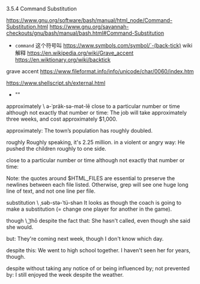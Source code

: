 3.5.4 Command Substitution

https://www.gnu.org/software/bash/manual/html_node/Command-Substitution.html
https://www.gnu.org/savannah-checkouts/gnu/bash/manual/bash.html#Command-Substitution

- `command`
这个符号叫 https://www.symbols.com/symbol/`-(back-tick)
wiki 解释 https://en.wikipedia.org/wiki/Grave_accent
https://en.wiktionary.org/wiki/backtick

grave accent
https://www.fileformat.info/info/unicode/char/0060/index.htm

https://www.shellscript.sh/external.html

- ""  

approximately   \ ə-ˈpräk-sə-mət-lē
close to a particular number or time although not exactly that number or time:
The job will take approximately three weeks, and cost approximately $1,000.

approximately:
The town’s population has roughly doubled.

roughly
Roughly speaking, it's 2.25 million.
in a violent or angry way:
He pushed the children roughly to one side.

close to a particular number or time although not exactly that number or time:

Note: the quotes around $HTML_FILES are essential to preserve the newlines between each file listed. Otherwise, grep will see one huge long line of text, and not one line per file.

substitution \ ˌsəb-stə-ˈtü-shən
It looks as though the coach is going to make a substitution (= change one player for another in the game).

though \ ˈt͟hō
despite the fact that:
She hasn't called, even though she said she would.

but:
They're coming next week, though I don't know which day.

despite this:
We went to high school together. I haven't seen her for years, though.

despite
without taking any notice of or being influenced by; not prevented by:
I still enjoyed the week despite the weather.
<!--stackedit_data:
eyJoaXN0b3J5IjpbLTIwNjAzMzA1MTIsNzMwOTk4MTE2XX0=
-->